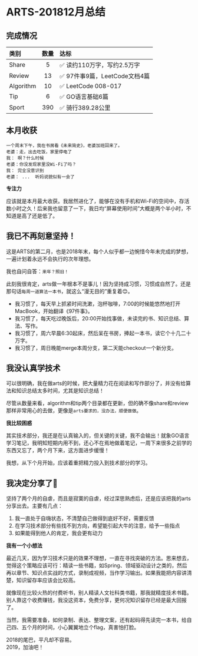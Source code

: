 # ARTS-201812月总结

## 完成情况

|   类别     |  数量 |              达标            |
|:----------|:-----:|:----------------------------|
| Share     |   5   | ✅ 读约110万字，写约2.5万字     |
| Review    |  13   | ✅ 97件事9篇，LeetCode文档4篇  |
| Algorithm |  10   | ✅ LeetCode 008-017          |
| Tip       |   6   | ✅ GO语言基础6篇              |
| Sport     |  390  | ✅ 骑行389.28公里             |

## 本月收获
```
一个周末下午，我在书房看《未来简史》，老婆加班回来了。
老婆：走，出去吃饭，家里停电了
我： 啊？什么时候
老婆：你没发现家里没Wi-Fi了吗？
我： 完全没意识到
老婆： ...  听妈说貌似有一会了
```

**专注力**

应该就是本月最大收获。我居然进化了，能够在没有手机和Wi-Fi的空间中，存活数小时之久！后来我也留意了一下，我日均“屏幕使用时间”大概是两个半小时，不知道是高了还是低了。

## 我已不再刻意坚持！
这是ARTS的第二月，也是2018年末，每个人似乎都一边惋惜今年未完成的梦想，一遍计划着永远不会执行的次年理想。

我也自问自答：`来年？照旧！`

此刻我很肯定，arts做一年根本不是事儿！因为坚持成习惯，习惯成自然了。还是那句话`每周一道算法一本书`，就这么“漫无目的”重复着😊。

- 我习惯了，每天早上抓紧时间洗漱，泡杯咖啡，7:00的时候能悠然地打开MacBook，开始翻译《97件事》。
- 我习惯了，每天吃过晚饭后，20:00开始找事做，未读完的书、知识总结、算法、写作。
- 我习惯了，周六早晨6:30起床，然后呆在书房，捧起一本书，读它个十几二十万字。
- 我习惯了，周日晚能merge本周分支，第二天能checkout一个新分支。

## 我没认真学技术
可以很明确，我在做arts的时候，把大量精力花在阅读和写作部分了，并没有给算法和知识总结太多时间，尤其是知识总结！

尽管从数量来看，algorithm和tip两个目录都在更新，但的确不像share和review那样非常用心的去做，更像是`arts要求的，没办法，顺便做做`。

**我比较困惑**

其实技术部分，我还是在认真输入的，但关键的关键，我不会输出！就象GO语言学习笔记，我明知短期内用不到，还心不在焉地做着笔记，一周下来很多之前学的东西又忘了，两个月下来，这方面进步缓慢！

我想，从下个月开始，应该着重把精力投入到技术部分的学习。

## 我决定分享了🙂
坚持了两个月的自虐，而且是寂寞的自虐，经过深思熟虑后，还是应该把我的arts分享出去。主要有几点：
1. 我一直处于自嗨状态，不清楚自己做得到底好不好，需要反馈
2. 在学习技术部分有些找不到方向，希望能引起大牛的注意，给予一些指点
3. 如果能得到他人的肯定，我会更有动力

**我有一个小想法**

最近几天，因为学习技术只是的效果不理想，一直在寻找突破的方法。思来想去，觉得这个策略应该可行：精读一些书籍，如Spring、领域驱动设计之类的，然后再以章节、知识点实战的方式，录制成视频，当作学习输出。如果我能把内容讲清楚，知识留存率应该会比较高。

就像现在比较火热的付费听书，别人精读人文社科类书籍，那我就精度技术书籍。别人靠这个收费赚钱，我没这资本，免费分享，更何况知识留存已经是最大回报了。

当然，我需要准备，如何录制、表达、整理文案，还有起码得先读完一本书，给自己四、五个月的时间，小心翼翼地立个flag，真害怕打脸。

2018的尾巴，平凡却不容易。  
2019，加油吧！